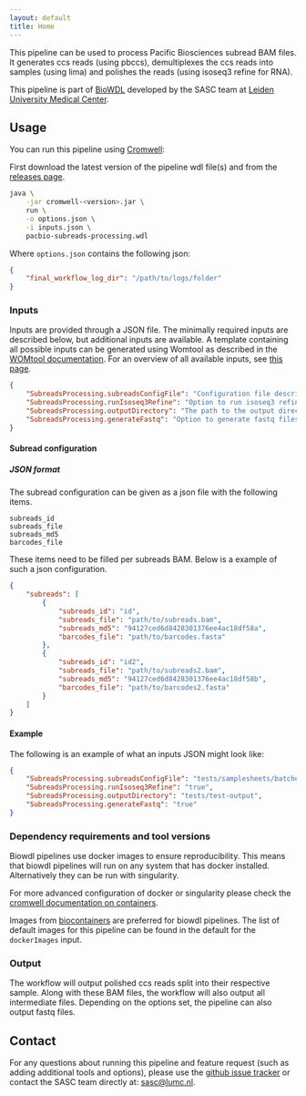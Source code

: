 ```yaml
---
layout: default
title: Home
---
```


This pipeline can be used to process Pacific Biosciences subread BAM files.
It generates ccs reads (using pbccs), demultiplexes the ccs reads into samples
(using lima) and polishes the reads (using isoseq3 refine for RNA).

This pipeline is part of [BioWDL](https://biowdl.github.io/)
developed by the SASC team
at [Leiden University Medical Center](https://www.lumc.nl/).

## Usage
You can run this pipeline using
[Cromwell](http://cromwell.readthedocs.io/en/stable/):

First download the latest version of the pipeline wdl file(s) and 
from the
[releases page](https://github.com/biowdl/PacBio-subreads-processing/releases).

```bash
java \
    -jar cromwell-<version>.jar \
    run \
    -o options.json \
    -i inputs.json \
    pacbio-subreads-processing.wdl
```

Where `options.json` contains the following json:
```json
{
    "final_workflow_log_dir": "/path/to/logs/folder"
}
```

### Inputs
Inputs are provided through a JSON file. The minimally required inputs are
described below, but additional inputs are available.
A template containing all possible inputs can be generated using
Womtool as described in the
[WOMtool documentation](http://cromwell.readthedocs.io/en/stable/WOMtool/).
For an overview of all available inputs, see [this page](./inputs.html).

```json
{
    "SubreadsProcessing.subreadsConfigFile": "Configuration file describing input subread BAMs and barcode files.",
    "SubreadsProcessing.runIsoseq3Refine": "Option to run isoseq3 refine for de-novo transcript reconstruction.",
    "SubreadsProcessing.outputDirectory": "The path to the output directory.",
    "SubreadsProcessing.generateFastq": "Option to generate fastq files from demultiplexed bam files."
}
```

#### Subread configuration
##### JSON format
The subread configuration can be given as a json file with the following items.

```
subreads_id
subreads_file
subreads_md5
barcodes_file
```

These items need to be filled per subreads BAM.
Below is a example of such a json configuration.

```json
{
    "subreads": [
        {
            "subreads_id": "id",
            "subreads_file": "path/to/subreads.bam",
            "subreads_md5": "94127ced6d8428301376ee4ac18df58a",
            "barcodes_file": "path/to/barcodes.fasta"
        },
        {
            "subreads_id": "id2",
            "subreads_file": "path/to/subreads2.bam",
            "subreads_md5": "94127ced6d8428301376ee4ac18df58b",
            "barcodes_file": "path/to/barcodes2.fasta"
        }
    ]
}
```

#### Example
The following is an example of what an inputs JSON might look like:

```json
{
    "SubreadsProcessing.subreadsConfigFile": "tests/samplesheets/batches.json",
    "SubreadsProcessing.runIsoseq3Refine": "true",
    "SubreadsProcessing.outputDirectory": "tests/test-output",
    "SubreadsProcessing.generateFastq": "true"
}
```

### Dependency requirements and tool versions
Biowdl pipelines use docker images to ensure  reproducibility. This
means that biowdl pipelines will run on any system that has docker
installed. Alternatively they can be run with singularity.

For more advanced configuration of docker or singularity please check
the [cromwell documentation on containers](
https://cromwell.readthedocs.io/en/stable/tutorials/Containers/).

Images from [biocontainers](https://biocontainers.pro) are preferred for
biowdl pipelines. The list of default images for this pipeline can be
found in the default for the `dockerImages` input.

### Output
The workflow will output polished ccs reads split into their respective sample.
Along with these BAM files, the workflow will also output all
intermediate files. Depending on the options set, the pipeline can also output
fastq files.

## Contact
<p>
  <!-- Obscure e-mail address for spammers -->
For any questions about running this pipeline and feature request (such as
adding additional tools and options), please use the
<a href='https://github.com/biowdl/PacBio-subreads-processing/issues'>github issue tracker</a>
or contact the SASC team directly at: 
<a href='&#109;&#97;&#105;&#108;&#116;&#111;&#58;&#115;&#97;&#115;&#99;&#64;&#108;&#117;&#109;&#99;&#46;&#110;&#108;'>
&#115;&#97;&#115;&#99;&#64;&#108;&#117;&#109;&#99;&#46;&#110;&#108;</a>.
</p>

